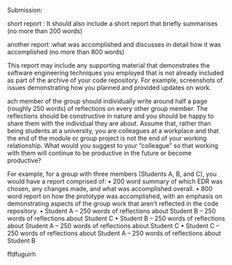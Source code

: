 Submission:

short report : It should also include a short report that briefly summarises (no more than 200 words)

another report :what was accomplished and discusses in detail how it was accomplished (no more than 800 words)

This report may include any supporting material that
demonstrates the software engineering techniques you employed that is not already
included as part of the archive of your code repository. For example, screenshots of
issues demonstrating how you planned and provided updates on work.

ach member of the group should individually write around half a page
(roughly 250 words) of reflections on every other group member. The reflections
should be constructive in nature and you should be happy to share them with the
individual they are about. Assume that, rather than being students at a university,
you are colleagues at a workplace and that the end of the module or group project
is not the end of your working relationship. What would you suggest to your
“colleague” so that working with them will continue to be productive in the future or
become productive? 


For example, for a group with three members (Students A, B, and C), you would
have a report comprised of:
• 200 word summary of which EDR was chosen, any changes made, and what
was accomplished overall.
• 800 word report on how the prototype was accomplished, with an emphasis
on demonstrating aspects of the group work that aren’t reflected in the code
repository.
• Student A
– 250 words of reflections about Student B
– 250 words of reflections about Student C
• Student B
– 250 words of reflections about Student A
– 250 words of reflections about Student C
• Student C
– 250 words of reflections about Student A
– 250 words of reflections about Student B


ffdfuguirh
